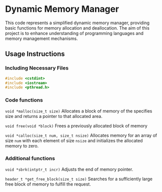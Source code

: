 # Dynamic Memory Manager

This code represents a simplified dynamic memory manager, providing basic functions for memory allocation and deallocation. The aim of this project is to enhance understanding of programming languages and memory management mechanisms.

## Usage Instructions

### Including Necessary Files

```cpp
#include <cstdint>
#include <iostream>
#include <pthread.h>
```

### Code functions

`void *malloc(size_t size)`
Allocates a block of memory of the specifies size and returns a pointer to that allocated area.

`void free(void *block)`
Frees a previously allocated block of memory

`void *calloc(size_t num, size_t nsize)`
Allocates memory for an array of size `num` with each element of size `nsize` and initializes the allocated memory to zero.

### Additional functions

`void *sbrk(intptr_t incr)`
Adjusts the end of memory pointer.

`header_t *get_free_block(size_t size)`
Searches for a sufficiently large free block of memory to fulfill the request.

